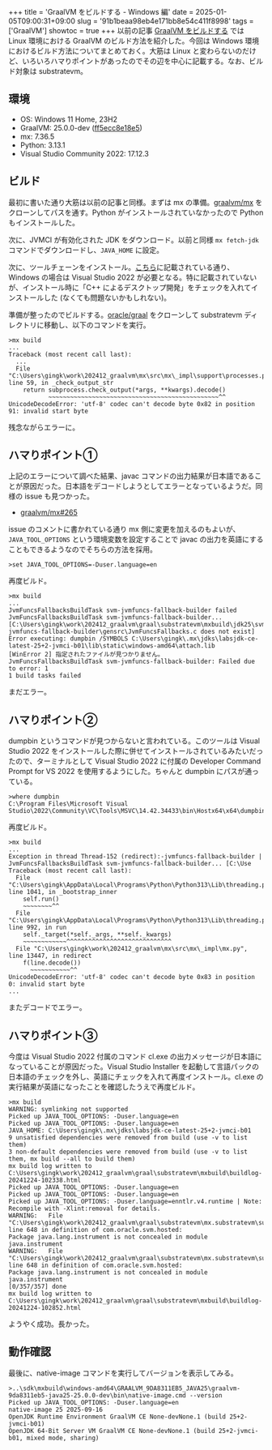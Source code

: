 +++
title = 'GraalVM をビルドする - Windows 編'
date = 2025-01-05T09:00:31+09:00
slug = '91b1beaa98eb4e171bb8e54c411f8998'
tags = ['GraalVM']
showtoc = true
+++
以前の記事 <a href="/posts/34f2d9d91c05126ef05570b0993b9534/" target="_blank">GraalVM をビルドする</a> では Linux 環境における GraalVM のビルド方法を紹介した。今回は Windows 環境におけるビルド方法についてまとめておく。大筋は Linux と変わらないのだけど、いろいろハマりポイントがあったのでその辺を中心に記載する。なお、ビルド対象は substratevm。

## 環境

- OS: Windows 11 Home, 23H2
- GraalVM: 25.0.0-dev (<a href="https://github.com/oracle/graal/tree/ff5ecc8e18e55d74b11d416f93bc059bfd3d93f7" target="_blank">ff5ecc8e18e5</a>)
- mx: 7.36.5
- Python: 3.13.1
- Visual Studio Community 2022: 17.12.3

## ビルド

最初に書いた通り大筋は以前の記事と同様。まずは mx の準備。<a href="https://github.com/graalvm/mx" target="_blank">graalvm/mx</a> をクローンしてパスを通す。Python がインストールされていなかったので Python もインストールした。

次に、JVMCI が有効化された JDK をダウンロード。以前と同様 `mx fetch-jdk` コマンドでダウンロードし、`JAVA_HOME` に設定。

次に、ツールチェーンをインストール。<a href="https://github.com/oracle/graal/blob/ff5ecc8e18e55d74b11d416f93bc059bfd3d93f7/docs/reference-manual/native-image/contribute/DevelopingNativeImage.md" target="_blank">こちら</a>に記載されている通り、Windows の場合は Visual Studio 2022 が必要となる。特に記載されていないが、インストール時に「C++ によるデスクトップ開発」をチェックを入れてインストールした (なくても問題ないかもしれない)。

準備が整ったのでビルドする。<a href="https://github.com/oracle/graal" target="_blank">oracle/graal</a> をクローンして substratevm ディレクトリに移動し、以下のコマンドを実行。

```
>mx build
...
Traceback (most recent call last):
  ...
  File "C:\Users\gingk\work\202412_graalvm\mx\src\mx\_impl\support\processes.py", line 59, in _check_output_str
    return subprocess.check_output(*args, **kwargs).decode()
           ~~~~~~~~~~~~~~~~~~~~~~~~~~~~~~~~~~~~~~~~~~~~~~~^^
UnicodeDecodeError: 'utf-8' codec can't decode byte 0x82 in position 91: invalid start byte
```

残念ながらエラーに。

## ハマりポイント①

上記のエラーについて調べた結果、javac コマンドの出力結果が日本語であることが原因だった。日本語をデコードしようとしてエラーとなっているようだ。同様の issue も見つかった。

- <a href="https://github.com/graalvm/mx/issues/265" target="_blank">graalvm/mx#265</a>

issue のコメントに書かれている通り mx 側に変更を加えるのもよいが、`JAVA_TOOL_OPTIONS` という環境変数を設定することで javac の出力を英語にすることもできるようなのでそちらの方法を採用。

```
>set JAVA_TOOL_OPTIONS=-Duser.language=en
```

再度ビルド。

```
>mx build
...
JvmFuncsFallbacksBuildTask svm-jvmfuncs-fallback-builder failed
JvmFuncsFallbacksBuildTask svm-jvmfuncs-fallback-builder... [C:\Users\gingk\work\202412_graalvm\graal\substratevm\mxbuild\jdk25\svm-jvmfuncs-fallback-builder\gensrc\JvmFuncsFallbacks.c does not exist]
Error executing: dumpbin /SYMBOLS C:\Users\gingk\.mx\jdks\labsjdk-ce-latest-25+2-jvmci-b01\lib\static\windows-amd64\attach.lib
[WinError 2] 指定されたファイルが見つかりません。
JvmFuncsFallbacksBuildTask svm-jvmfuncs-fallback-builder: Failed due to error: 1
1 build tasks failed
```

まだエラー。

## ハマりポイント②

dumpbin というコマンドが見つからないと言われている。このツールは Visual Studio 2022 をインストールした際に併せてインストールされているみたいだったので、ターミナルとして Visual Studio 2022 に付属の Developer Command Prompt for VS 2022 を使用するようにした。ちゃんと dumpbin にパスが通っている。

```
>where dumpbin
C:\Program Files\Microsoft Visual Studio\2022\Community\VC\Tools\MSVC\14.42.34433\bin\Hostx64\x64\dumpbin.exe
```

再度ビルド。

```
>mx build
...
Exception in thread Thread-152 (redirect):-jvmfuncs-fallback-builder | JvmFuncsFallbacksBuildTask svm-jvmfuncs-fallback-builder... [C:\Use
Traceback (most recent call last):
  File "C:\Users\gingk\AppData\Local\Programs\Python\Python313\Lib\threading.py", line 1041, in _bootstrap_inner
    self.run()
    ~~~~~~~~^^
  File "C:\Users\gingk\AppData\Local\Programs\Python\Python313\Lib\threading.py", line 992, in run
    self._target(*self._args, **self._kwargs)
    ~~~~~~~~~~~~^^^^^^^^^^^^^^^^^^^^^^^^^^^^^
  File "C:\Users\gingk\work\202412_graalvm\mx\src\mx\_impl\mx.py", line 13447, in redirect
    f(line.decode())
      ~~~~~~~~~~~^^
UnicodeDecodeError: 'utf-8' codec can't decode byte 0x83 in position 0: invalid start byte
...
```

またデコードでエラー。

## ハマりポイント③

今度は Visual Studio 2022 付属のコマンド cl.exe の出力メッセージが日本語になっていることが原因だった。Visual Studio Installer を起動して言語パックの日本語のチェックを外し、英語にチェックを入れて再度インストール。cl.exe の実行結果が英語になったことを確認したうえで再度ビルド。

```
>mx build
WARNING: symlinking not supported
Picked up JAVA_TOOL_OPTIONS: -Duser.language=en
Picked up JAVA_TOOL_OPTIONS: -Duser.language=en
JAVA_HOME: C:\Users\gingk\.mx\jdks\labsjdk-ce-latest-25+2-jvmci-b01
9 unsatisfied dependencies were removed from build (use -v to list them)
3 non-default dependencies were removed from build (use -v to list them, mx build --all to build them)
mx build log written to C:\Users\gingk\work\202412_graalvm\graal\substratevm\mxbuild\buildlog-20241224-102338.html
Picked up JAVA_TOOL_OPTIONS: -Duser.language=en
Picked up JAVA_TOOL_OPTIONS: -Duser.language=en
Picked up JAVA_TOOL_OPTIONS: -Duser.language=enntlr.v4.runtime | Note: Recompile with -Xlint:removal for details.
WARNING:   File "C:\Users\gingk\work\202412_graalvm\graal\substratevm\mx.substratevm\suite.py", line 648 in definition of com.oracle.svm.hosted:
Package java.lang.instrument is not concealed in module java.instrument
WARNING:   File "C:\Users\gingk\work\202412_graalvm\graal\substratevm\mx.substratevm\suite.py", line 648 in definition of com.oracle.svm.hosted:
Package java.lang.instrument is not concealed in module java.instrument
[0/357/357] done
mx build log written to C:\Users\gingk\work\202412_graalvm\graal\substratevm\mxbuild\buildlog-20241224-102852.html
```

ようやく成功。長かった。

## 動作確認

最後に、native-image コマンドを実行してバージョンを表示してみる。

```
>..\sdk\mxbuild\windows-amd64\GRAALVM_9DA8311EB5_JAVA25\graalvm-9da8311eb5-java25-25.0.0-dev\bin\native-image.cmd --version
Picked up JAVA_TOOL_OPTIONS: -Duser.language=en
native-image 25 2025-09-16
OpenJDK Runtime Environment GraalVM CE None-devNone.1 (build 25+2-jvmci-b01)
OpenJDK 64-Bit Server VM GraalVM CE None-devNone.1 (build 25+2-jvmci-b01, mixed mode, sharing)
```
